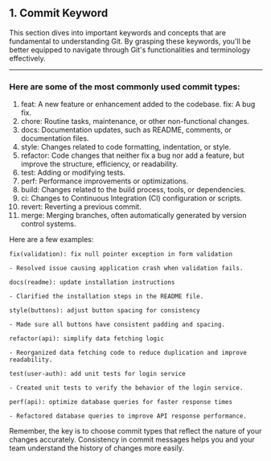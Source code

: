 ## 1. Commit Keyword

This section dives into important keywords and concepts that are fundamental to understanding Git. By grasping these keywords, you'll be better equipped to navigate through Git's functionalities and terminology effectively.

---

### Here are some of the most commonly used commit types:

1. feat: A new feature or enhancement added to the codebase.
fix: A bug fix.
2. chore: Routine tasks, maintenance, or other non-functional changes.
3. docs: Documentation updates, such as README, comments, or documentation files.
4. style: Changes related to code formatting, indentation, or style.
5. refactor: Code changes that neither fix a bug nor add a feature, but improve the structure, efficiency, or readability.
6. test: Adding or modifying tests.
7. perf: Performance improvements or optimizations.
8. build: Changes related to the build process, tools, or dependencies.
9. ci: Changes to Continuous Integration (CI) configuration or scripts.
10. revert: Reverting a previous commit.
11. merge: Merging branches, often automatically generated by version control systems.

Here are a few examples:

```
fix(validation): fix null pointer exception in form validation

- Resolved issue causing application crash when validation fails.

docs(readme): update installation instructions

- Clarified the installation steps in the README file.

style(buttons): adjust button spacing for consistency

- Made sure all buttons have consistent padding and spacing.

refactor(api): simplify data fetching logic

- Reorganized data fetching code to reduce duplication and improve readability.

test(user-auth): add unit tests for login service

- Created unit tests to verify the behavior of the login service.

perf(api): optimize database queries for faster response times

- Refactored database queries to improve API response performance.

```

Remember, the key is to choose commit types that reflect the nature of your changes accurately. Consistency in commit messages helps you and your team understand the history of changes more easily.